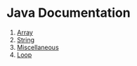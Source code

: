 # Java Documentation

1. [Array](array/array.md)
2. [String](string/string.md)
3. [Miscellaneous](misc/misc.md)
4. [Loop](loop/loop.md)